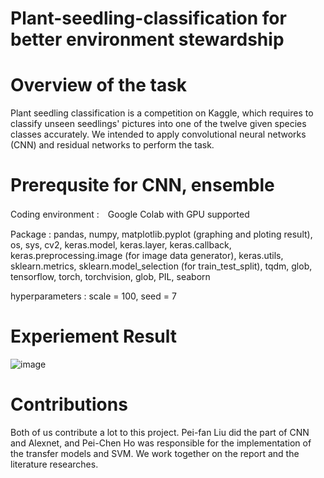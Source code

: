 # Plant-seedling-classification for better environment stewardship

# Overview of the task
Plant seedling classification is a competition on Kaggle, which requires to classify unseen seedlings' pictures into one of the twelve given species classes accurately. We intended to apply convolutional  neural networks (CNN) and residual networks to perform the task.

# Prerequsite for CNN, ensemble
Coding environment :　Google Colab with GPU supported

Package : pandas, numpy, matplotlib.pyplot (graphing and ploting result), os, sys, cv2, keras.model, keras.layer, keras.callback, keras.preprocessing.image (for image data generator), keras.utils, sklearn.metrics, sklearn.model_selection (for train_test_split), tqdm, glob, tensorflow, torch, torchvision, glob, PIL, seaborn

hyperparameters : scale = 100, seed = 7

# Experiement Result
![image](https://user-images.githubusercontent.com/71249897/173239878-ea5cd0dd-cf9d-4297-887f-e76809e12e85.png)

# Contributions
Both of us contribute a lot to this project. Pei-fan Liu did the part of CNN and Alexnet, and Pei-Chen Ho was responsible for the implementation of the transfer models and SVM. We work together on the report and the literature researches.

